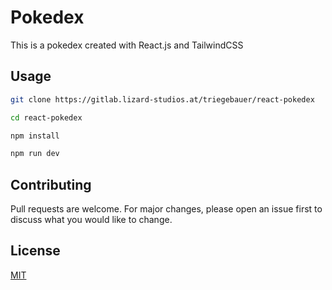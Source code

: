 # Pokedex

This is a pokedex created with React.js and TailwindCSS

## Usage

```bash
git clone https://gitlab.lizard-studios.at/triegebauer/react-pokedex

cd react-pokedex

npm install

npm run dev
```

## Contributing

Pull requests are welcome. For major changes, please open an issue first
to discuss what you would like to change.

## License

[MIT](https://choosealicense.com/licenses/mit/)